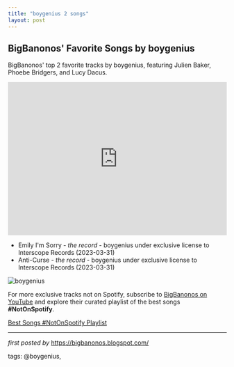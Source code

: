 ```yaml
---
title: "boygenius 2 songs"
layout: post
---
```

<h2>BigBanonos' Favorite Songs by boygenius</h2> <!-- Search Description -->
<p>BigBanonos' top 2 favorite tracks by boygenius, featuring Julien Baker, Phoebe Bridgers, and Lucy Dacus.</p> <!-- Spotify Playlist Embed -->
<iframe src="https://open.spotify.com/embed/playlist/6RxjdvS8SlYvoyDBqrEGl4?utm_source=generator" width="100%" height="352" frameBorder="0" allowfullscreen="" allow="autoplay; clipboard-write; encrypted-media; fullscreen; picture-in-picture" loading="lazy"></iframe> <!-- Song Listings -->
<ul> <li>Emily I'm Sorry - <em>the record</em> - boygenius under exclusive license to Interscope Records (2023-03-31)</li> <li>Anti-Curse - <em>the record</em> - boygenius under exclusive license to Interscope Records (2023-03-31)</li>
</ul> <!-- Image -->
<img src="https://media.them.us/photos/65bd3e64b81f3f58a8de327e/4:3/w_1704,h_1278,c_limit/boygenius.jpg" alt="boygenius"/>


<!--Subscribe and Playlist Links-->
<div>
    <p>For more exclusive tracks not on Spotify, subscribe to <a href="https://www.youtube.com/@BigBanonos" target="_blank">BigBanonos on YouTube</a> and explore their curated playlist of the best songs <strong>#NotOnSpotify</strong>.</p>
    <p><a href="https://www.youtube.com/playlist?list=PLtuNtuTatqI0kFahUCbtbfenC_ET5O_tr" target="_blank">Best Songs #NotOnSpotify Playlist<br /></a></p></div>

<hr />

<p><em>first posted by</em> <a href="https://bigbanonos.blogspot.com/" rel="noopener" target="_new">https://bigbanonos.blogspot.com/</a></p>

<p>tags: @boygenius,</p>
